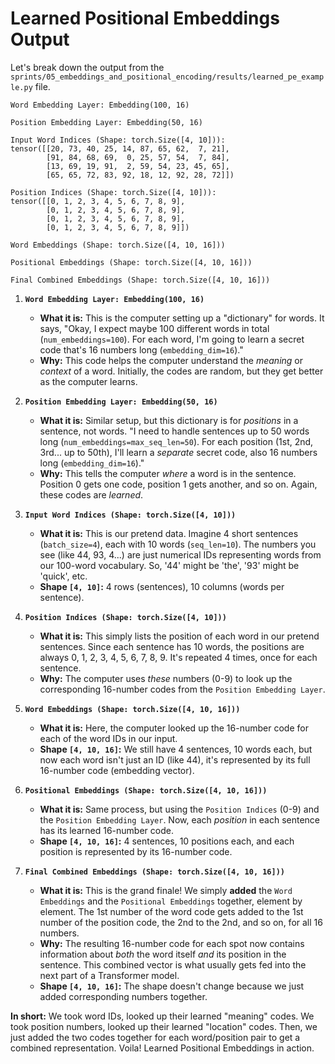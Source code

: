 # Learned Positional Embeddings Output

Let's break down the output from the `sprints/05_embeddings_and_positional_encoding/results/learned_pe_example.py` file.

```terminal
Word Embedding Layer: Embedding(100, 16)

Position Embedding Layer: Embedding(50, 16)

Input Word Indices (Shape: torch.Size([4, 10])):
tensor([[20, 73, 40, 25, 14, 87, 65, 62,  7, 21],
        [91, 84, 68, 69,  0, 25, 57, 54,  7, 84],
        [13, 69, 19, 91,  2, 59, 54, 23, 45, 65],
        [65, 65, 72, 83, 92, 18, 12, 92, 28, 72]])

Position Indices (Shape: torch.Size([4, 10])):
tensor([[0, 1, 2, 3, 4, 5, 6, 7, 8, 9],
        [0, 1, 2, 3, 4, 5, 6, 7, 8, 9],
        [0, 1, 2, 3, 4, 5, 6, 7, 8, 9],
        [0, 1, 2, 3, 4, 5, 6, 7, 8, 9]])

Word Embeddings (Shape: torch.Size([4, 10, 16]))

Positional Embeddings (Shape: torch.Size([4, 10, 16]))

Final Combined Embeddings (Shape: torch.Size([4, 10, 16]))
```

1.  **`Word Embedding Layer: Embedding(100, 16)`**
    *   **What it is:** This is the computer setting up a "dictionary" for words. It says, "Okay, I expect maybe 100 different words in total (`num_embeddings=100`). For each word, I'm going to learn a secret code that's 16 numbers long (`embedding_dim=16`)."
    *   **Why:** This code helps the computer understand the *meaning* or *context* of a word. Initially, the codes are random, but they get better as the computer learns.

2.  **`Position Embedding Layer: Embedding(50, 16)`**
    *   **What it is:** Similar setup, but this dictionary is for *positions* in a sentence, not words. "I need to handle sentences up to 50 words long (`num_embeddings=max_seq_len=50`). For each position (1st, 2nd, 3rd... up to 50th), I'll learn a *separate* secret code, also 16 numbers long (`embedding_dim=16`)."
    *   **Why:** This tells the computer *where* a word is in the sentence. Position 0 gets one code, position 1 gets another, and so on. Again, these codes are *learned*.

3.  **`Input Word Indices (Shape: torch.Size([4, 10]))`**
    *   **What it is:** This is our pretend data. Imagine 4 short sentences (`batch_size=4`), each with 10 words (`seq_len=10`). The numbers you see (like 44, 93, 4...) are just numerical IDs representing words from our 100-word vocabulary. So, '44' might be 'the', '93' might be 'quick', etc.
    *   **Shape `[4, 10]`:** 4 rows (sentences), 10 columns (words per sentence).

4.  **`Position Indices (Shape: torch.Size([4, 10]))`**
    *   **What it is:** This simply lists the position of each word in our pretend sentences. Since each sentence has 10 words, the positions are always 0, 1, 2, 3, 4, 5, 6, 7, 8, 9. It's repeated 4 times, once for each sentence.
    *   **Why:** The computer uses *these* numbers (0-9) to look up the corresponding 16-number codes from the `Position Embedding Layer`.

5.  **`Word Embeddings (Shape: torch.Size([4, 10, 16]))`**
    *   **What it is:** Here, the computer looked up the 16-number code for each of the word IDs in our input.
    *   **Shape `[4, 10, 16]`:** We still have 4 sentences, 10 words each, but now each word isn't just an ID (like 44), it's represented by its full 16-number code (embedding vector).

6.  **`Positional Embeddings (Shape: torch.Size([4, 10, 16]))`**
    *   **What it is:** Same process, but using the `Position Indices` (0-9) and the `Position Embedding Layer`. Now, each *position* in each sentence has its learned 16-number code.
    *   **Shape `[4, 10, 16]`:** 4 sentences, 10 positions each, and each position is represented by its 16-number code.

7.  **`Final Combined Embeddings (Shape: torch.Size([4, 10, 16]))`**
    *   **What it is:** This is the grand finale! We simply **added** the `Word Embeddings` and the `Positional Embeddings` together, element by element. The 1st number of the word code gets added to the 1st number of the position code, the 2nd to the 2nd, and so on, for all 16 numbers.
    *   **Why:** The resulting 16-number code for each spot now contains information about *both* the word itself *and* its position in the sentence. This combined vector is what usually gets fed into the next part of a Transformer model.
    *   **Shape `[4, 10, 16]`:** The shape doesn't change because we just added corresponding numbers together.

**In short:** We took word IDs, looked up their learned "meaning" codes. We took position numbers, looked up their learned "location" codes. Then, we just added the two codes together for each word/position pair to get a combined representation. Voila! Learned Positional Embeddings in action.
